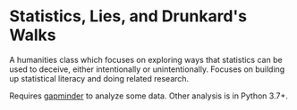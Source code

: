 # Statistics, Lies, and Drunkard's Walks

A humanities class which focuses on exploring ways that statistics can be used to deceive, either intentionally or unintentionally.
Focuses on building up statistical literacy and doing related research.

Requires [gapminder](https://www.gapminder.org/) to analyze some data. Other analysis is in Python 3.7+.
